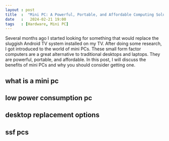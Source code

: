 ```yaml
---
layout : post
title  :  "Mini PC: A Powerful, Portable, and Affordable Computing Solution"
date   :   2024-02-21 19:00
tags   : [Hardware, Mini PC]
---
```


Several months ago I started looking for something that would replace the
sluggish Android TV system installed on my TV. After doing some research, I got
introduced to the world of mini PCs. These small form factor computers are a
great alternative to traditional desktops and laptops. They are powerful,
portable, and affordable. In this post, I will discuss the benefits of mini PCs
and why you should consider getting one.

## what is a mini pc

## low power consumption pc

## desktop replacement options

## ssf pcs
